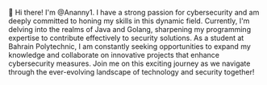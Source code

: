 
👋 Hi there! I'm @Ananny1. I have a strong passion for cybersecurity and am deeply committed to honing my skills in this dynamic field. Currently, I'm delving into the realms of Java and Golang, sharpening my programming expertise to contribute effectively to security solutions. As a student at Bahrain Polytechnic, I am constantly seeking opportunities to expand my knowledge and collaborate on innovative projects that enhance cybersecurity measures. Join me on this exciting journey as we navigate through the ever-evolving landscape of technology and security together!
